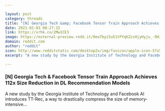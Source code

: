 ```yaml
---

layout: post
category: threads
title: "[N] Georgia Tech &amp; Facebook Tensor Train Approach Achieves 112x Size Reduction in DL Recommendation Models"
date: 2021-02-03 00:27:32
link: https://vrhk.co/2Mw1CE3
image: https://external-preview.redd.it/9eo7byi5u51tPYqKZzsHjyHyju_-9HJeC5sEht4eT4I.jpg?width=818&height=428.272251309&auto=webp&crop=818:428.272251309,smart&s=e523121a4e91f151e64c404e75feca0a2ac8378c
domain: reddit.com
author: "reddit"
icon: http://www.redditstatic.com/desktop2x/img/favicon/apple-icon-57x57.png
excerpt: "A new study by the Georgia Institute of Technology and Facebook AI introduces TT-Rec, a way to drastically compress the size of memory-intensive..."

---
```


### [N] Georgia Tech &amp; Facebook Tensor Train Approach Achieves 112x Size Reduction in DL Recommendation Models

A new study by the Georgia Institute of Technology and Facebook AI introduces TT-Rec, a way to drastically compress the size of memory-intensive...